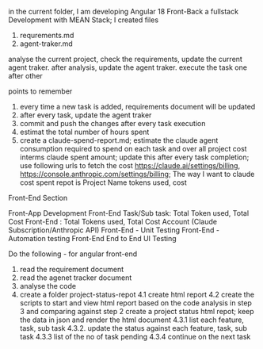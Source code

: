 in the current folder,
I am developing Angular 18 Front-Back a fullstack Development with MEAN Stack; 
I created files 
1. requrements.md
2. agent-traker.md

analyse the current project, check the requirements, update the current agent traker. 
after analysis, update the agent traker.
execute the task one after other



points to remember
1. every time a new task is added, requirements document will be updated
2. after every task, update the agent traker
3. commit and push the changes  after every task execution
4. estimat the total number of hours spent
5. create a claude-spend-report.md; estimate the claude agent consumption required to spend on each task and over all project cost interms claude spent amount; update this after every task completion;
use following urls to fetch the cost
https://claude.ai/settings/billing, 
https://console.anthropic.com/settings/billing; 
The way I want to claude cost spent repot is 
Project Name
tokens used, cost

Front-End Section

Front-App Development
Front-End Task/Sub task: Total Token used, Total Cost
Front-End : Total Tokens used, Total Cost Account (Claude Subscription/Anthropic API)
Front-End - Unit Testing
Front-End - Automation testing
Front-End End to End UI Testing





Do the following - for angular front-end
1. read the requirement document
2. read the agenet tracker document
3. analyse the code 
4. create a folder project-status-repot
4.1 create html report
4.2 create the scripts to start and view html report
based on the code analysis in step 3 and comparing against step 2
create a project status html repot; keep the data in json and render the html document
4.3.1 list each feature, task, sub task
4.3.2. update the status against each feature, task, sub task
4.3.3 list of the no of task pending
4.3.4 continue on the next task

